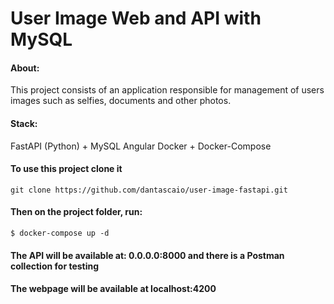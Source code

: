 # User Image Web and API with MySQL


#### About:
This project consists of an application responsible for management of users images such as selfies, documents and other photos.

#### Stack:

  FastAPI (Python) + MySQL
  Angular
  Docker + Docker-Compose


#### To use this project clone it

``git clone https://github.com/dantascaio/user-image-fastapi.git``

#### Then on the project folder, run:
``$ docker-compose up -d``

#### The API will be available at: 0.0.0.0:8000 and there is a Postman collection for testing

#### The webpage will be available at localhost:4200
